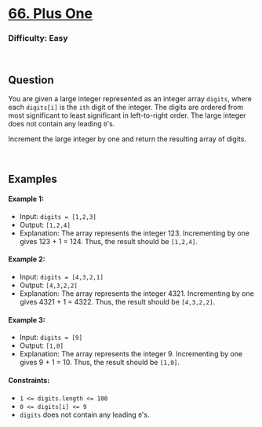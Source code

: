 # [66. Plus One](https://leetcode.com/problems/plus-one/description/)

### Difficulty: Easy

<br />

## Question

You are given a large integer represented as an integer array ```digits```, where each ```digits[i]``` is the ```ith``` digit of the integer. The digits are ordered from most significant to least significant in left-to-right order. The large integer does not contain any leading ```0```'s.

Increment the large integer by one and return the resulting array of digits.

 <br />

## Examples

#### Example 1:
- Input: ```digits = [1,2,3]```
- Output: ```[1,2,4]```
- Explanation: The array represents the integer 123. Incrementing by one gives 123 + 1 = 124. Thus, the result should be ```[1,2,4]```.

#### Example 2:
- Input: ```digits = [4,3,2,1]```
- Output: ```[4,3,2,2]```
- Explanation: The array represents the integer 4321. Incrementing by one gives 4321 + 1 = 4322. Thus, the result should be ```[4,3,2,2]```.

#### Example 3:
- Input: ```digits = [9]```
- Output: ```[1,0]```
- Explanation: The array represents the integer 9. Incrementing by one gives 9 + 1 = 10. Thus, the result should be ```[1,0]```.
 

#### Constraints:
- ```1 <= digits.length <= 100```
- ```0 <= digits[i] <= 9```
- ```digits``` does not contain any leading ```0```'s.
